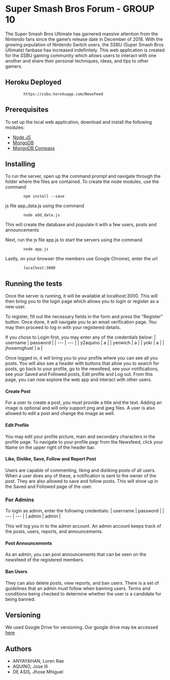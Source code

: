# Super Smash Bros Forum - GROUP 10
The Super Smash Bros Ultimate has garnered massive attention from the Nintendo fans since the game’s release date in December of 2018. With the growing population of Nintendo Switch users, the SSBU (Super Smash Bros Ultimate) fanbase has increased indefinitely. This web application is created for the SSBU gaming community which allows users to interact with one another and share their personal techniques, ideas, and tips to other gamers. 

## Heroku Deployed 

            https://ssbu.herokuapp.com/NewsFeed

## Prerequisites
To set up the local web application, download and install the following modules: 

- [Node JS](https://nodejs.org/en/download/)
- [MongoDB](https://www.mongodb.com/download-center/community)
- [MongoDB Compass](https://www.mongodb.com/download-center/compass)

## Installing
To run the server, open up the command prompt and navigate through the folder where the files are contained. To create the node modules, use the command 

            npm install --save

js file app_data.js using the command

            node add_data.js
This will create the database and populate it with a few users, posts and announcements

Next, run the js file app.js to start the servers using the command

            node app.js
Lastly, on your browser (the members use Google Chrome), enter the url

            localhost:3000

## Running the tests
Once the server is running, it will be available at localhost:3000. This will then bring you to the login page which allows you to login or register as a new user. 

To register, fill out the necessary fields in the form and press the "Register" button. Once done, it will navigate you to an email verification page. You may then proceed to log in with your registered details.

If you chose to Login first, you may enter any of the credentials below:
| username | password |
| --- | --- |
| y2aquino | a |
| yenwich | a |
| yoki | a |
| jhosemighuel | a |

Once logged in, it will bring you to your profile where you can see all you posts. You will also see a header with buttons that allow you to search for posts, go back to your profile, go to the newsfeed, see your notifications, see your Saved and Followed posts, Edit profile and Log out. From this page, you can now explore the web app and interact with other users.
#### Create Post
For a user to create a post, you must provide a title and the text. Adding an image is optional and will only support png and jpeg files. A user is also allowed to edit a post and change the image as well. 

#### Edit Profile
You may edit your profile picture, main and secondary characters in the profile page. To navigate to your profile pagr from the Newsfeed, click your Name on the upper right of the header bar.

#### Like, Dislike, Save, Follow and Report Post
Users are capable of commenting, liking and disliking posts of all users. When a user does any of these, a notification is sent to the owner of the post. They are also allowed to save and follow posts. This will show up in the Saved and Followed page of the user.

### For Admins
To login as admin, enter the following credentials:
| username | password |
| --- | --- |
| admin | admin |

This will log you in to the admin account. An admin account keeps track of the posts, users, reports, and announcements. 

#### Post Announcements
As an admin, you can post announcements that can be seen on the newsfeed of the registered members. 

#### Ban Users
They can also delete posts, view reports, and ban users. There is a set of guidelines that an admin must follow when banning users. Terms and conditions being checked to determine whether the user is a candidate for being banned.

## Versioning
We used Google Drive for versioning. Our google drive may be accessed [here](https://drive.google.com/drive/folders/1u64uhkbHmnUapY5umzwumQuTVwnF4OkX?usp=sharing)

## Authors
- ANYAYAHAN, Loren Rae
- AQUINO, Jose III
- DE ASIS, Jhose Mhiguel
